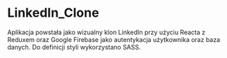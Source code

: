 # LinkedIn_Clone
Aplikacja powstała jako wizualny klon LinkedIn przy użyciu Reacta z Reduxem oraz Google Firebase jako autentykacja użytkownika oraz baza danych. Do definicji styli wykorzystano SASS.
